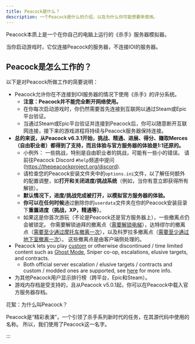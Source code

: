 ```yaml
---
title: Peacock是什么？
description: 一个Peacock是什么的介绍，以及为什么你可能想要来使用。
---
```


Peacock本质上是一个在你自己的电脑上运行的《杀手》服务器模拟器。

当你启动游戏时，它仅连接Peacock的服务器，不连接IOI的服务器。

## Peacock是怎么工作的？

以下是对Peacock所做工作的简要说明：

-   Peacock允许你在不连接到IOI服务器的情况下使用《杀手》的评分系统。
    -   **注意：Peacock并不能完全断开网络使用。**
    -   在你每次启动游戏时，你仍然需要首先连接到互联网以通过Steam或Epic平台验证。
    -   当通过Steam或Epic平台验证并连接到Peacock后，你可以随意断开互联网连接，接下来的游戏进程将持续与Peacock服务器保持连接。
-   **总的来说，从Peacock v6.3.1开始，挑战、精通、进展、得分、赚取Merces（自由职业者）都得到了支持，而且体验与官方服务器的体验是1:1还原的。**
    -   小例外： 一些挑战，特别是自由职业者的挑战，可能有一些小的错误。 请前往Peacock Discord `#help`频道中提问(https://thepeacockproject.org/discord).
    -   请检查您的Peacock安装文件夹中的`options.ini`文件，以了解任何额外的配置调整，如**打开和关闭进度/挑战系统**（例如，当你有意立即获得所有解锁）。
    -   **默认情况下，进度/挑战完成被打开，以模拟官方服务器的体验。**
    -   **你可以在任何时候**通过删除你的`userdata`文件夹在你的Peacock安装目录下**重置进度（挑战，XP，精通等）**。
    -   如果这是你首次游玩（不论是Peacock还是官方服务器上），一些撤离点仍会被锁定。 你需要解锁迪拜的撤离点（[需要解锁电梯](https://youtu.be/IEQgRQyQRf8)），达特缪尔的撤离点（[需要至少通过摩托车撤离一次](https://youtu.be/AJtJZe9jEi8?t=151)），以及科罗拉多撤离点（[需要至少通过地下室撤离一次](https://youtu.be/3XKWHrKpXwk?t=140)）。 这些撤离点是由客户端侧处理的。
-   Peacock lets you play [custom](../custom-content.md) or otherwise discontinued / time limited content such as [Ghost Mode](../ghost-mode.md), Sniper co-op, escalations, elusive targets, and contracts.
    -   Both official server escalation / elusive targets / contracts and custom / modded ones are supported, see [here](../custom-content.md) for more info.
-   为其他Peacock用户显示排行榜（跨平台，Epic和Steam）。
-   游戏内存档是受支持的，且从Peacock v5.0.1起，你可以在Peacock中载入官方服务器存档。

花絮：为什么叫Peacock？

Peacock是“精彩表演”，一个引领了杀手系列新时代的任务，在其源代码中使用的名称。 所以，我们使用了Peacock这一名字。

:::
